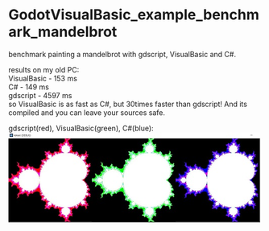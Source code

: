 # GodotVisualBasic_example_benchmark_mandelbrot     
benchmark painting a mandelbrot with gdscript, VisualBasic and C#.

results on my old PC:    
VisualBasic - 153 ms    
C# - 149 ms    
gdscript - 4597 ms    
so VisualBasic is as fast as C#, but 30times faster than gdscript! And its compiled and you can leave your sources safe.    


gdscript(red), VisualBasic(green), C#(blue):    
![Pic1](mandelbrotsmall.jpg)
